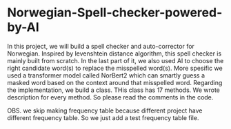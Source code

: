 # Norwegian-Spell-checker-powered-by-AI

In this project, we will build a spell checker and auto-corrector for Norwegian. 
Inspired by levenshtein distance algorithm, this spell checker is mainly built from scratch.
In the last part of it, we also used AI to choose the right candidate word(s) to replace the misspelled word(s).
More spesific we used a transformer model called NorBert2 which can smartly guess a masked word based on the context around that misspelled word.
Regarding the implementation, we build a  class. THis class has 17 methods. We wrote description for every method. So please read the comments in the code.

OBS. we skip making frequency table because different project have different frequency table. So we just add a test frequency table file.
